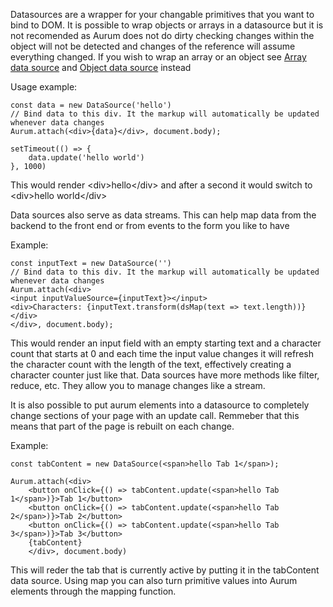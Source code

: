 Datasources are a wrapper for your changable primitives that you want to bind to DOM. It is possible to wrap objects or arrays in a datasource but it is not recomended as Aurum does not do dirty checking changes within the object will not be detected and changes of the reference will assume everything changed.
If you wish to wrap an array or an object see [Array data source](#/getting_started/arraydatasource) and [Object data source](#/getting_started/objectdatasource) instead

Usage example:
```
const data = new DataSource('hello')
// Bind data to this div. It the markup will automatically be updated whenever data changes
Aurum.attach(<div>{data}</div>, document.body);

setTimeout(() => {
    data.update('hello world')
}, 1000)
```
This would render \<div>hello\</div> and after a second it would switch to \<div>hello world\</div>

Data sources also serve as data streams. This can help map data from the backend to the front end or from events to the form you like to have

Example:
```
const inputText = new DataSource('')
// Bind data to this div. It the markup will automatically be updated whenever data changes
Aurum.attach(<div>
<input inputValueSource={inputText}></input>
<div>Characters: {inputText.transform(dsMap(text => text.length))}</div>
</div>, document.body);
```

This would render an input field with an empty starting text and a character count that starts at 0 and each time the input value changes it will refresh the character count with the length of the text, effectively creating a character counter just like that.
Data sources have more methods like filter, reduce, etc. They allow you to manage changes like a stream.

It is also possible to put aurum elements into a datasource to completely change sections of your page with an update call. Remmeber that this means that part of the page is rebuilt on each change.

Example:
```
const tabContent = new DataSource(<span>hello Tab 1</span>);

Aurum.attach(<div>
	<button onClick={() => tabContent.update(<span>hello Tab 1</span>)}>Tab 1</button>
	<button onClick={() => tabContent.update(<span>hello Tab 2</span>)}>Tab 2</button>
	<button onClick={() => tabContent.update(<span>hello Tab 3</span>)}>Tab 3</button>
	{tabContent}
	</div>, document.body)

```
This will reder the tab that is currently active by putting it in the tabContent data source. Using map you can also turn primitive values into Aurum elements through the mapping function.